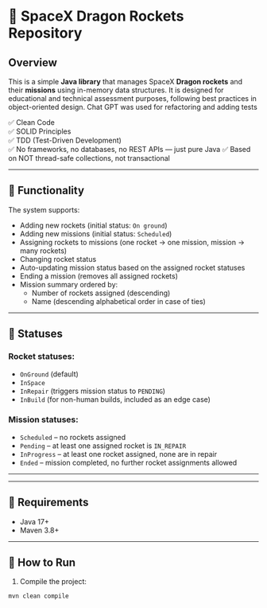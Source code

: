 # 🚀 SpaceX Dragon Rockets Repository

## Overview

This is a simple **Java library** that manages SpaceX **Dragon rockets** and their **missions** using in-memory data structures. It is designed for educational and technical assessment purposes, following best practices in object-oriented design.
Chat GPT was used for refactoring and adding tests

✅ Clean Code  
✅ SOLID Principles  
✅ TDD (Test-Driven Development)  
✅ No frameworks, no databases, no REST APIs — just pure Java
✅ Based on NOT thread-safe collections, not transactional

---

## 🧠 Functionality

The system supports:

- Adding new rockets (initial status: `On ground`)
- Adding new missions (initial status: `Scheduled`)
- Assigning rockets to missions (one rocket → one mission, mission → many rockets)
- Changing rocket status
- Auto-updating mission status based on the assigned rocket statuses
- Ending a mission (removes all assigned rockets)
- Mission summary ordered by:
  - Number of rockets assigned (descending)
  - Name (descending alphabetical order in case of ties)

---

## 🚦 Statuses

### Rocket statuses:

- `OnGround` (default)
- `InSpace`
- `InRepair` (triggers mission status to `PENDING`)
- `InBuild` (for non-human builds, included as an edge case)

### Mission statuses:

- `Scheduled` – no rockets assigned
- `Pending` – at least one assigned rocket is `IN_REPAIR`
- `InProgress` – at least one rocket assigned, none are in repair
- `Ended` – mission completed, no further rocket assignments allowed

---

---

## 🔧 Requirements

- Java 17+
- Maven 3.8+

---

## 🚀 How to Run

1. Compile the project:

```bash
mvn clean compile
